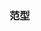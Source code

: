 <!--
 * @Descripttion:
 * @Author: suanmei
 * @Date: 2023-03-16 20:55:58
 * @LastEditors: suanmei
 * @LastEditTime: 2023-03-16 20:56:50
-->

### 范型
